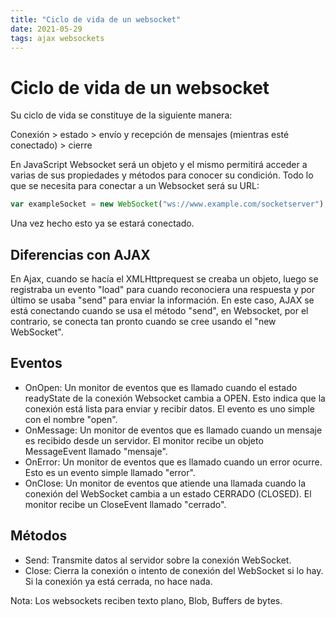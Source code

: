 ```yaml
---
title: "Ciclo de vida de un websocket"
date: 2021-05-29
tags: ajax websockets
---
```


# Ciclo de vida de un websocket

Su ciclo de vida se constituye de la siguiente manera:

Conexión > estado > envío y recepción de mensajes (mientras esté conectado) > cierre

En JavaScript Websocket será un objeto y el mismo permitirá acceder a varias de sus propiedades y métodos para conocer su condición. Todo lo que se necesita para conectar a un Websocket será su URL:
````js
var exampleSocket = new WebSocket("ws://www.example.com/socketserver");
````

Una vez hecho esto ya se estará conectado.

## Diferencias con AJAX
En Ajax, cuando se hacía el XMLHttprequest se creaba un objeto, luego se registraba un evento "load" para cuando reconociera una respuesta y por último se usaba "send" para enviar la información. En este caso, AJAX se está conectando cuando se usa el método "send", en Websocket, por el contrario, se conecta tan pronto cuando se cree usando el "new WebSocket".

## Eventos
- OnOpen: Un monitor de eventos que es llamado cuando el estado readyState de la conexión Websocket cambia a OPEN. Esto indica que la conexión está lista para enviar y recibir datos. El evento es uno simple con el nombre "open".
- OnMessage: Un monitor de eventos que es llamado cuando un mensaje es recibido desde un servidor. El monitor recibe un objeto MessageEvent llamado "mensaje".
- OnError: Un monitor de eventos que es llamado cuando un error ocurre. Esto es un evento simple llamado "error".
- OnClose: Un monitor de eventos que atiende una llamada cuando la conexión del WebSocket cambia a un estado CERRADO (CLOSED). El monitor recibe un CloseEvent llamado "cerrado".

## Métodos
- Send: Transmite datos al servidor sobre la conexión WebSocket.
- Close: Cierra la conexión o intento de conexión del WebSocket si lo hay. Si la conexión ya está cerrada, no hace nada.

Nota: Los websockets reciben texto plano, Blob, Buffers de bytes.

